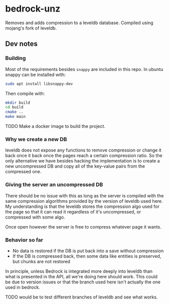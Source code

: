 # bedrock-unz

Removes and adds compression to a leveldb database. Compiled using mojang's fork of leveldb.

## Dev notes

### Building

Most of the requirements besides `snappy` are included in this repo. In ubuntu snappy
can be installed with:

```bash
sudo apt install libsnappy-dev
```

Then compile with:

```bash
mkdir build
cd build
cmake ..
make main
```

TODO Make a docker image to build the project.

### Why we create a new DB

leveldb does not expose any functions to remove compression or change it back once it
back once the pages reach a certain compression ratio. So the only alternative we have
besides hacking the implementation is to create a new uncompressed DB and copy all of
the key-value pairs from the compressed one.

### Giving the server an uncompressed DB

There should be no issue with this as long as the server is compiled with the same
compression algorithms provided by the version of leveldb used here. My understanding
is that the leveldb stores the compression algo used for the page so that it can read
it regardless of it's uncompressed, or compressed with some algo.

Once open however the server is free to compress whatever page it wants.

### Behavior so far

* No data is restored if the DB is put back into a save without compression
* If the DB is compressed back, then some data like entities is preserved, but chunks
  are not restored

In principle, unless Bedrock is integrated more deeply into leveldb than what is
presented in the API, all we're doing here should work. This could be due to version
issues or that the branch used here isn't actually the one used in bedrock.

TODO would be to test different branches of leveldb and see what works.
